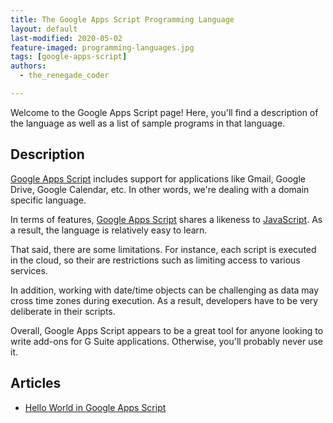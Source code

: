 ```yaml
---
title: The Google Apps Script Programming Language
layout: default
last-modified: 2020-05-02
feature-imaged: programming-languages.jpg
tags: [google-apps-script]
authors:
  - the_renegade_coder

---
```


Welcome to the Google Apps Script page! Here, you'll find a description of the language as well as a list of sample programs in that language.

## Description

[Google Apps Script][1] includes support for applications like Gmail, Google Drive,
Google Calendar, etc. In other words, we're dealing with a domain specific language.

In terms of features, [Google Apps Script][1] shares a likeness to [JavaScript][2].
As a result, the language is relatively easy to learn.

That said, there are some limitations. For instance, each script is executed in
the cloud, so their are restrictions such as limiting access to various services.

In addition, working with date/time objects can be challenging as data may cross
time zones during execution. As a result, developers have to be very deliberate
in their scripts.

Overall, Google Apps Script appears to be a great tool for anyone looking to
write add-ons for G Suite applications. Otherwise, you'll probably never use it.

[1]: https://en.wikipedia.org/wiki/Google_Apps_Script
[2]: https://en.wikipedia.org/wiki/JavaScript


## Articles

- [Hello World in Google Apps Script](https://sampleprograms.io/projects/hello-world/google-apps-script)